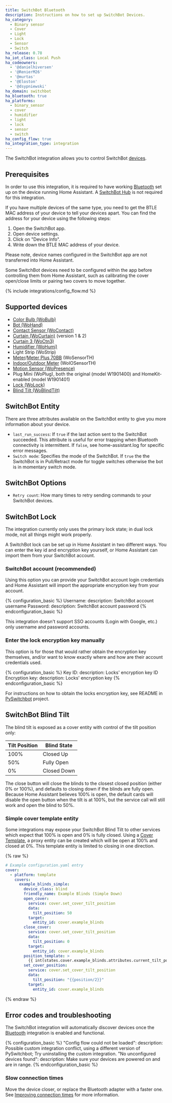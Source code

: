 ```yaml
---
title: SwitchBot Bluetooth
description: Instructions on how to set up SwitchBot Devices.
ha_category:
  - Binary sensor
  - Cover
  - Light
  - Lock
  - Sensor
  - Switch
ha_release: 0.78
ha_iot_class: Local Push
ha_codeowners:
  - '@danielhiversen'
  - '@RenierM26'
  - '@murtas'
  - '@Eloston'
  - '@dsypniewski'
ha_domain: switchbot
ha_bluetooth: true
ha_platforms:
  - binary_sensor
  - cover
  - humidifier
  - light
  - lock
  - sensor
  - switch
ha_config_flow: true
ha_integration_type: integration
---
```


The SwitchBot integration allows you to control SwitchBot [devices](https://www.switch-bot.com/).

## Prerequisites

In order to use this integration, it is required to have working [Bluetooth](/integrations/bluetooth) set up on the device running Home Assistant. A [SwitchBot Hub](https://switch-bot.com/pages/switchbot-hub-mini) is not required for this integration.

If you have multiple devices of the same type, you need to get the BTLE MAC address of your device to tell your devices apart. You can find the address for your device using the following steps:

1. Open the SwitchBot app.
2. Open device settings.
3. Click on "Device Info".
4. Write down the BTLE MAC address of your device.

Please note, device names configured in the SwitchBot app are not transferred into Home Assistant.

Some SwitchBot devices need to be configured within the app before controlling them from Home Assistant, such as calibrating the cover open/close limits or pairing two covers to move together.

{% include integrations/config_flow.md %}




## Supported devices

- [Color Bulb (WoBulb)](https://switch-bot.com/pages/switchbot-color-bulb)
- [Bot (WoHand)](https://switch-bot.com/pages/switchbot-bot)
- [Contact Sensor (WoContact)](https://switch-bot.com/pages/switchbot-contact-sensor)
- [Curtain (WoCurtain)](https://switch-bot.com/pages/switchbot-curtain) (version 1 & 2)
- [Curtain 3 (WoCtn3)](https://switch-bot.com/pages/switchbot-curtain-3)
- [Humidifier (WoHumi)](https://eu.switch-bot.com/products/switchbot-smart-humidifier)
- Light Strip (WoStrip)
- [Meter](https://switch-bot.com/pages/switchbot-meter)/[Meter Plus 70BB](https://switch-bot.com/pages/switchbot-meter-plus) (WoSensorTH)
- [Indoor/Outdoor Meter](https://switch-bot.com/pages/switchbot-indoor-outdoor-thermo-hygrometer) (WoIOSensorTH)
- [Motion Sensor (WoPresence)](https://switch-bot.com/pages/switchbot-motion-sensor)
- Plug Mini (WoPlug), both the original (model W1901400) and HomeKit-enabled (model W1901401)
- [Lock (WoLock)](https://switch-bot.com/pages/switchbot-lock)
- [Blind Tilt (WoBlindTilt)](https://switch-bot.com/pages/switchbot-blind-tilt)

## SwitchBot Entity

There are three attributes available on the SwitchBot entity to give you more information about your device.

- `last_run_success`: If `true` if the last action sent to the SwitchBot succeeded. This attribute is useful for error trapping when Bluetooth connectivity is intermittent. If `false`, see home-assistant.log for specific error messages.
- `Switch mode`: Specifies the mode of the SwitchBot. If `true` the the SwitchBot is in Pull/Retract mode for toggle switches otherwise the bot is in momentary switch mode.

## SwitchBot Options

- `Retry count`: How many times to retry sending commands to your SwitchBot devices.

## SwitchBot Lock

The integration currently only uses the primary lock state; in dual lock mode, not all things might work properly.

A SwitchBot lock can be set up in Home Assistant in two different ways. You can enter the key id and encryption key yourself, or Home Assistant can import them from your SwitchBot account.

### SwitchBot account (recommended)

Using this option you can provide your SwitchBot account login credentials and Home Assistant will import the appropriate encryption key from your account.

{% configuration_basic %}
Username:
  description: SwitchBot account username
Password:
  description: SwitchBot account password
{% endconfiguration_basic %}

<div class='note warning'>
This integration doesn't support SSO accounts (Login with Google, etc.) only username and password accounts.
</div>

### Enter the lock encryption key manually

This option is for those that would rather obtain the encryption key themselves, and/or want to know exactly where and how are their account credentials used.

{% configuration_basic %}
Key ID:
  description: Locks' encryption key ID
Encryption key:
  description: Locks' encryption key
{% endconfiguration_basic %}

For instructions on how to obtain the locks encryption key, see README in [PySwitchbot](https://github.com/Danielhiversen/pySwitchbot#obtaining-locks-encryption-key) project.

## SwitchBot Blind Tilt

The blind tilt is exposed as a cover entity with control of the tilt position only:

| Tilt Position | Blind State |
| ------------- | ----------- |
| 100%          | Closed Up   |
| 50%           | Fully Open  |
| 0%            | Closed Down |

The close button will close the blinds to the closest closed position (either 0% or 100%), and defaults to closing down if the blinds are fully open. Because Home Assistant believes 100% is open, the default cards will disable the open button when the tilt is at 100%, but the service call will still work and open the blind to 50%.

### Simple cover template entity

Some integrations may expose your SwitchBot Blind Tilt to other services which expect that 100% is open and 0% is fully closed. Using a [Cover Template](/integrations/cover.template), a proxy entity can be created which will be open at 100% and closed at 0%. This template entity is limited to closing in one direction.

{% raw %}

```yaml
# Example configuration.yaml entry
cover:
  - platform: template
    covers:
      example_blinds_simple:
        device_class: blind
        friendly_name: Example Blinds (Simple Down)
        open_cover:
          service: cover.set_cover_tilt_position
          data:
            tilt_position: 50
          target:
            entity_id: cover.example_blinds
        close_cover:
          service: cover.set_cover_tilt_position
          data:
            tilt_position: 0
          target:
            entity_id: cover.example_blinds
        position_template: >
          {{ int(states.cover.example_blinds.attributes.current_tilt_position)*2 }}
        set_cover_position:
          service: cover.set_cover_tilt_position
          data:
            tilt_position: "{{position/2}}"
          target:
            entity_id: cover.example_blinds
```

{% endraw %}

## Error codes and troubleshooting

The SwitchBot integration will automatically discover devices once the [Bluetooth](/integrations/bluetooth) integration is enabled and functional.

{% configuration_basic %}
"Config flow could not be loaded":
  description: Possible custom integration conflict, using a different version of PySwitchbot; Try uninstalling the custom integration.
"No unconfigured devices found":
  description: Make sure your devices are powered on and are in range.
{% endconfiguration_basic %}

### Slow connection times

Move the device closer, or replace the Bluetooth adapter with a faster one. See [Improving connection times](/integrations/bluetooth/#improving-connection-times) for more information.
